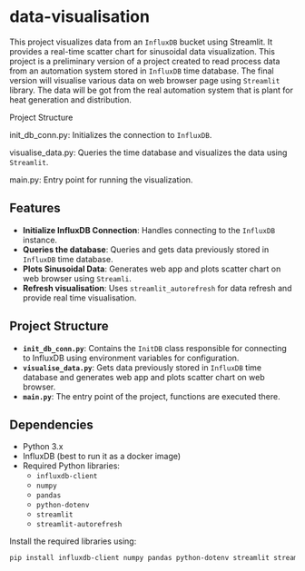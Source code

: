 # data-visualisation

This project visualizes data from an `InfluxDB` bucket using Streamlit. It provides a real-time scatter chart for sinusoidal data visualization. This project is a preliminary version of a project created to read process data from an automation system stored in `InfluxDB` time database. The final version will visualise various data on web browser page using `Streamlit` library. The data will be got from the real automation system that is plant for heat generation and distribution.

Project Structure

init_db_conn.py: Initializes the connection to `InfluxDB`.

visualise_data.py: Queries the time database and visualizes the data using `Streamlit`.

main.py: Entry point for running the visualization.

## Features

- **Initialize InfluxDB Connection**: Handles connecting to the `InfluxDB` instance.
- **Queries the database**: Queries and gets data previously stored in `InfluxDB` time database.
- **Plots Sinusoidal Data**: Generates web app and plots scatter chart on web browser using `Streamli`.
- **Refresh visualisation**: Uses `streamlit_autorefresh` for data refresh and provide real time visualisation.

## Project Structure

- **`init_db_conn.py`**: Contains the `InitDB` class responsible for connecting to InfluxDB using environment variables for configuration.
- **`visualise_data.py`**: Gets data previously stored in `InfluxDB` time database and generates web app and plots scatter chart on web browser.
- **`main.py`**: The entry point of the project, functions are executed there. 


## Dependencies

- Python 3.x
- InfluxDB (best to run it as a docker image)
- Required Python libraries:
  - `influxdb-client`
  - `numpy`
  - `pandas`
  - `python-dotenv`
  - `streamlit`
  - `streamlit-autorefresh`


Install the required libraries using:

```bash
pip install influxdb-client numpy pandas python-dotenv streamlit streamlit-autorefresh
